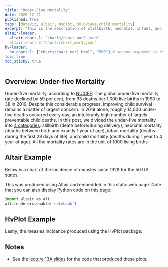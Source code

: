 ```yaml
---
title: "Under-Five Mortality"
date: 2020-12-21
published: true
tags: [dataviz, altair, hvplot, holoviews,child_mortality]
excerpt: "This is the description of stillbirth, neonatal, infant, and child mortality rates."
altair-loader:
  altair-chart-1: "charts/chart_mor2.json"
  altair-chart-2:"charts/chart_mor3.json"
hv-loader:
  hv-chart-1: ["charts/chart_mor1.html", "500"] # second argument is the height
toc: true
toc_sticky: true
---
```

## Overview: Under-five Mortality
Under-five mortality, according to [NUICEF](https://data.unicef.org/topic/child-survival/under-five-mortality/):
The global under-five mortality rate declined by 59 per cent, from 93 deaths per 1,000 live births in 1990 to 38 in 2019. Despite this considerable progress, improving child survival remains a matter of urgent concern. In 2019 alone, roughly 14,000 under-five deaths occurred every day, an intolerably high number of largely preventable child deaths. In this post, we divided the under-five mortality into [4 categories](https://data.unicef.org/topic/child-survival/neonatal-mortality/#:~:text=Definitions%20of%20indicators&text=Infant%20mortality%20rate%3A%20Probability%20of,expressed%20per%201%2C000%20live%20births.): stillbirth (death before/during delivery), neonatal mortality (deaths between birth and exactly 1 year of age), infant mortality (deaths during the first 28 days of life), and child mortality (deaths during 1 year to 4 year of age). All the mortality rates are in the unit of 1000 living births

## Altair Example

Below is a chart of the incidence of measles since 1928 for the 50 US states.

<div id="altair-chart-1"></div>

This was produced using Altair and embedded in this static web page. Note that you can also display Python code on this page:

```python
import altair as alt
alt.renderers.enable('notebook')
```

## HvPlot Example

Lastly, the measles incidence produced using the HvPlot package:

<div id="hv-chart-1"></div>

## Notes

- See the [lecture 13A slides](https://github.com/MUSA-550-Fall-2020/week-13/blob/master/lecture-13A.ipynb) for the code that produced these plots.
